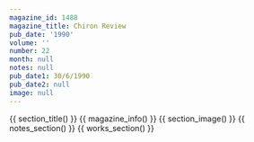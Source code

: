 ```yaml
---
magazine_id: 1488
magazine_title: Chiron Review
pub_date: '1990'
volume: ''
number: 22
month: null
notes: null
pub_date1: 30/6/1990
pub_date2: null
image: null
---
```


{{ section_title() }}
{{ magazine_info() }}
{{ section_image() }}
{{ notes_section() }}
{{ works_section() }}
